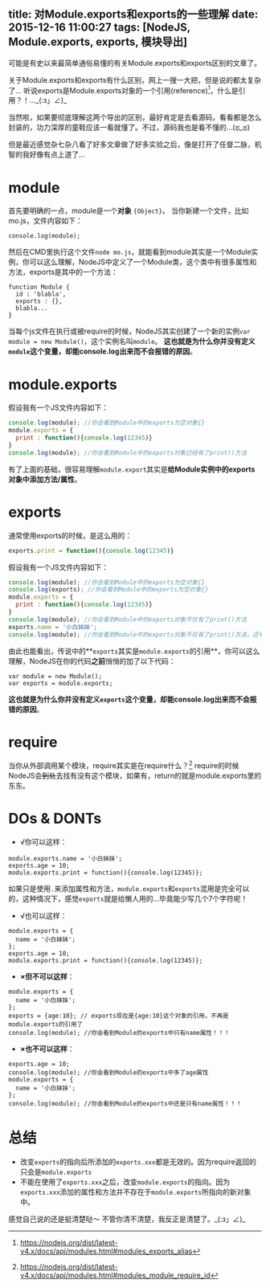title: 对Module.exports和exports的一些理解
date: 2015-12-16 11:00:27
tags: [NodeJS, Module.exports, exports, 模块导出]
---
可能是有史以来最简单通俗易懂的有关Module.exports和exports区别的文章了。

关于Module.exports和exports有什么区别，网上一搜一大把，但是说的都太复杂了…
听说exports是Module.exports对象的一个引用(reference)[^1]，什么是引用？！…\_(:з」∠)\_

当然啦，如果要彻底理解这两个导出的区别，最好肯定是去看源码，看看都是怎么封装的，功力深厚的童鞋应该一看就懂了。不过，源码我也是看不懂的…(ಥ_ಥ)

但是最近感觉杂七杂八看了好多文章做了好多实验之后，像是打开了任督二脉，机智的我好像有点上道了…
# module
首先要明确的一点，module是一个**对象** `{Object}`。
当你新建一个文件，比如mo.js，文件内容如下：
```
console.log(module);
```
然后在CMD里执行这个文件`node mo.js`，就能看到module其实是一个Module实例，你可以这么理解，NodeJS中定义了一个Module类，这个类中有很多属性和方法，exports是其中的一个方法：
```
function Module {
  id : 'blabla',
  exports : {},
  blabla...
}
```
当每个js文件在执行或被require的时候，NodeJS其实创建了一个新的实例`var module = new Module()`，这个实例名叫`module`。
**这也就是为什么你并没有定义`module`这个变量，却能console.log出来而不会报错的原因**。

# module.exports
假设我有一个JS文件内容如下：
``` javascript
console.log(module); //你会看到Module中的exports为空对象{}
module.exports = {
  print : function(){console.log(12345)}
}
console.log(module); //你会看到Module中的exports对象已经有了print()方法
``` 
有了上面的基础，很容易理解`module.export`其实是**给Module实例中的exports对象中添加方法/属性**。

# exports
通常使用exports的时候，是这么用的：
``` javascript
exports.print = function(){console.log(12345)}
``` 
假设我有一个JS文件内容如下：
``` javascript
console.log(module); //你会看到Module中的exports为空对象{}
console.log(exports); //你会看到Module中的exports为空对象{}
module.exports = {
  print : function(){console.log(12345)}
}
console.log(module); //你会看到Module中的exports对象不仅有了print()方法
exports.name = '小白妹妹';
console.log(module); //你会看到Module中的exports对象不仅有了print()方法，还有了name属性
``` 
由此也能看出，传说中的**`exports`其实是`module.exports`的引用**，你可以这么理解，NodeJS在你的代码**之前**悄悄的加了以下代码：
``` 
var module = new Module();
var exports = module.exports;
``` 
**这也就是为什么你并没有定义`exports`这个变量，却能console.log出来而不会报错的原因**。

# require
当你从外部调用某个模块，require其实是在require什么？[^2]
require的时候NodeJS会~~到处~~去找有没有这个模块，如果有，return的就是module.exports里的东东。

# DOs & DONTs
* √你可以这样：
``` 
module.exports.name = '小白妹妹';
exports.age = 10;
module.exports.print = function(){console.log(12345)};
``` 
如果只是使用`.`来添加属性和方法，`module.exports`和`exports`混用是完全可以的，这种情况下，感觉`exports`就是给懒人用的…毕竟能少写几个7个字符呢！
* √也可以这样：
``` 
module.exports = {
  name = '小白妹妹';
};
exports.age = 10;
module.exports.print = function(){console.log(12345)};
``` 
* **×但不可以这样**：
``` 
module.exports = {
  name = '小白妹妹';
};
exports = {age:10}; // exports现在是{age:10}这个对象的引用，不再是module.exports的引用了
console.log(module); //你会看到Module的exports中只有name属性！！！
``` 
* **×也不可以这样**：
``` 
exports.age = 10; 
console.log(module); //你会看到Module的exports中多了age属性
module.exports = {
  name = '小白妹妹';
};
console.log(module); //你会看到Module的exports中还是只有name属性！！！
``` 

# 总结
* 改变`exports`的指向后所添加的`exports.xxx`都是无效的。因为require返回的只会是`module.exports`
* 不能在使用了`exports.xxx`之后，改变`module.exports`的指向。因为`exports.xxx`添加的属性和方法并不存在于`module.exports`所指向的新对象中。

感觉自己说的还是挺清楚哒～
不管你清不清楚，我反正是清楚了。\_(:з」∠)\_
[^1]: https://nodejs.org/dist/latest-v4.x/docs/api/modules.html#modules_exports_alias
[^2]: https://nodejs.org/dist/latest-v4.x/docs/api/modules.html#modules_module_require_id